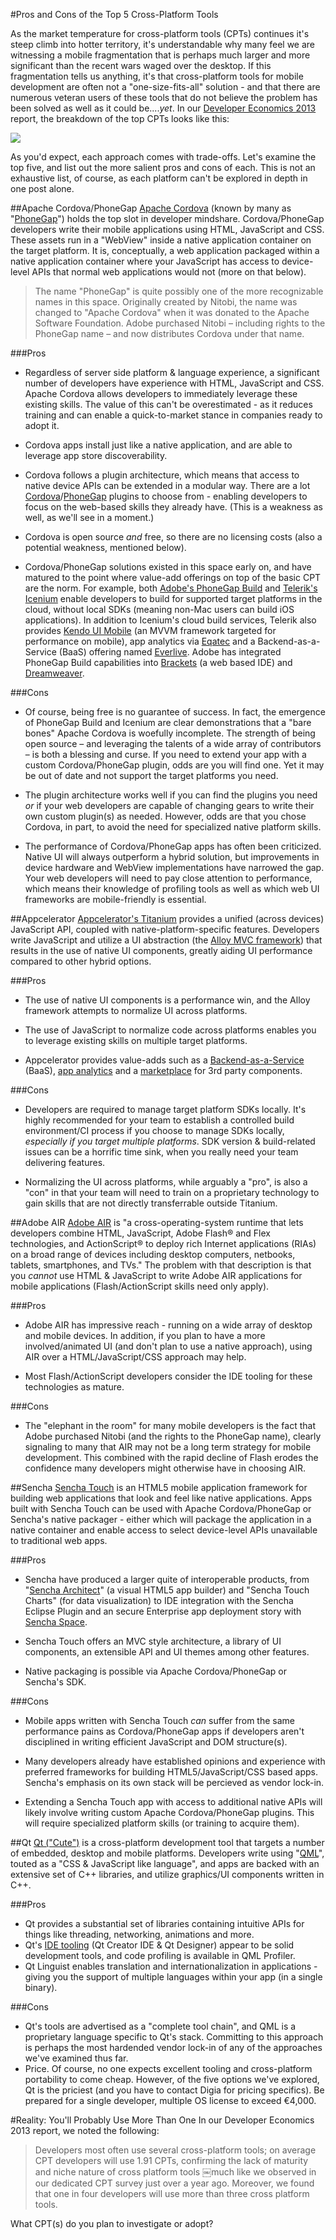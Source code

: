 #Pros and Cons of the Top 5 Cross-Platform Tools

As the market temperature for cross-platform tools (CPTs) continues it's steep climb into hotter territory, it's understandable why many feel we are witnessing a mobile fragmentation that is perhaps much larger and more significant than the recent wars waged over the desktop. If this fragmentation tells us anything, it's that cross-platform tools for mobile development are often not a "one-size-fits-all" solution - and that there are numerous veteran users of these tools that do not believe the problem has been solved as well as it could be....*yet*. In our [Developer Economics 2013](http://www.visionmobile.com/product/developer-economics-2013-the-tools-report/) report, the breakdown of the top CPTs looks like this:

![](TopCpts.png)

As you'd expect, each approach comes with trade-offs. Let's examine the top five, and list out the more salient pros and cons of each. This is not an exhaustive list, of course, as each platform can't be explored in depth in one post alone.

##Apache Cordova/PhoneGap
[Apache Cordova](http://cordova.apache.org/) (known by many as "[PhoneGap](http://phonegap.com/)") holds the top slot in developer mindshare. Cordova/PhoneGap developers write their mobile applications using HTML, JavaScript and CSS. These assets run in a "WebView" inside a native application container on the target platform. It is, conceptually, a web application packaged within a native application container where your JavaScript has access to device-level APIs that normal web applications would not (more on that below).

>The name "PhoneGap" is quite possibly one of the more recognizable names in this space. Originally created by Nitobi, the name was changed to "Apache Cordova" when it was donated to the Apache Software Foundation. Adobe purchased Nitobi – including rights to the PhoneGap name – and now distributes Cordova under that name.

###Pros

* Regardless of server side platform & language experience, a significant number of developers have experience with HTML, JavaScript and CSS. Apache Cordova allows developers to immediately leverage these existing skills. The value of this can't be overestimated - as it reduces training and can enable a quick-to-market stance in companies ready to adopt it.

* Cordova apps install just like a native application, and are able to leverage app store discoverability.

* Cordova follows a plugin architecture, which means that access to native device APIs can be extended in a modular way. There are a lot [Cordova](http://plugins.cordova.io/)/[PhoneGap](https://github.com/phonegap/phonegap-plugins) plugins to choose from - enabling developers to focus on the web-based skills they already have. (This is a weakness as well, as we'll see in a moment.)

* Cordova is open source *and* free, so there are no licensing costs (also a potential weakness, mentioned below).

* Cordova/PhoneGap solutions existed in this space early on, and have matured to the point where value-add offerings on top of the basic CPT are the norm. For example, both [Adobe's PhoneGap Build](https://build.phonegap.com/) and [Telerik's Icenium](http://www.icenium.com/) enable developers to build for supported target platforms in the cloud, without local SDKs (meaning non-Mac users can build iOS applications). In addition to Icenium's cloud build services, Telerik also provides [Kendo UI Mobile](http://www.kendoui.com/) (an MVVM framework targeted for performance on mobile), app analytics via [Eqatec](http://www.telerik.com/analytics) and a Backend-as-a-Service (BaaS) offering named [Everlive](http://telerik.com/everlive). Adobe has integrated PhoneGap Build capabilities into [Brackets](http://brackets.io/) (a web based IDE) and [Dreamweaver](http://www.adobe.com/products/dreamweaver.html).

###Cons

* Of course, being free is no guarantee of success. In fact, the emergence of PhoneGap Build and Icenium are clear demonstrations that a "bare bones" Apache Cordova is woefully incomplete. The strength of being open source – and leveraging the talents of a wide array of contributors – is both a blessing and curse. If you need to extend your app with a custom Cordova/PhoneGap plugin, odds are you will find one. Yet it may be out of date and not support the target platforms you need.

* The plugin architecture works well if you can find the plugins you need *or* if your web developers are capable of changing gears to write their own custom plugin(s) as needed. However, odds are that you chose Cordova, in part, to avoid the need for specialized native platform skills.

* The performance of Cordova/PhoneGap apps has often been criticized. Native UI will always outperform a hybrid solution, but improvements in device hardware and WebView implementations have narrowed the gap. Your web developers will need to pay close attention to performance, which means their knowledge of profiling tools as well as which web UI frameworks are mobile-friendly is essential.

##Appcelerator
[Appcelerator's Titanium](http://www.appcelerator.com/titanium/) provides a unified (across devices) JavaScript API, coupled with native-platform-specific features. Developers write JavaScript and utilize a UI abstraction (the [Alloy MVC framework](http://docs.appcelerator.com/titanium/3.0/#!/guide/Alloy_Framework)) that results in the use of native UI components, greatly aiding UI performance compared to other hybrid options.

###Pros
* The use of native UI components is a performance win, and the Alloy framework attempts to normalize UI across platforms. 

* The use of JavaScript to normalize code across platforms enables you to leverage existing skills on multiple target platforms.

* Appcelerator provides value-adds such as a [Backend-as-a-Service](http://www.appcelerator.com/cloud/) (BaaS), [app analytics](http://www.appcelerator.com/platform/appcelerator-analytics/) and a [marketplace](http://www.appcelerator.com/platform/appcelerator-platform/#marketplace) for 3rd party components.

###Cons

* Developers are required to manage target platform SDKs locally. It's highly recommended for your team to establish a controlled build environment/CI process if you choose to manage SDKs locally, *especially if you target multiple platforms*. SDK version & build-related issues can be a horrific time sink, when you really need your team delivering features.

* Normalizing the UI across platforms, while arguably a "pro", is also a "con" in that your team will need to train on a proprietary technology to gain skills that are not directly transferrable outside Titanium.

##Adobe AIR
[Adobe AIR](http://www.adobe.com/products/air/faq.html) is "a cross-operating-system runtime that lets developers combine HTML, JavaScript, Adobe Flash® and Flex technologies, and ActionScript® to deploy rich Internet applications (RIAs) on a broad range of devices including desktop computers, netbooks, tablets, smartphones, and TVs." The problem with that description is that you *cannot* use HTML & JavaScript to write Adobe AIR applications for mobile applications (Flash/ActionScript skills need only apply).

###Pros
* Adobe AIR has impressive reach - running on a wide array of desktop and mobile devices. In addition, if you plan to have a more involved/animated UI (and don't plan to use a native approach), using AIR over a HTML/JavaScript/CSS approach may help. 

* Most Flash/ActionScript developers consider the IDE tooling for these technologies as mature.

###Cons
* The "elephant in the room" for many mobile developers is the fact that Adobe purchased Nitobi (and the rights to the PhoneGap name), clearly signaling to many that AIR may not be a long term strategy for mobile development. This combined with the rapid decline of Flash erodes the confidence many developers might otherwise have in choosing AIR.


##Sencha
[Sencha Touch](http://www.sencha.com/products/touch/) is an HTML5 mobile application framework for building web applications that look and feel like native applications. Apps built with Sencha Touch can be used with Apache Cordova/PhoneGap or Sencha's native packager - either which will package the application in a native container and enable access to select device-level APIs unavailable to traditional web apps.

###Pros
* Sencha have produced a larger quite of interoperable products, from "[Sencha Architect](http://www.sencha.com/products/architect/)" (a visual HTML5 app builder) and "Sencha Touch Charts" (for data visualization) to IDE integration with the Sencha Eclipse Plugin and an secure Enterprise app deployment story with [Sencha Space](http://www.sencha.com/products/space/).

* Sencha Touch offers an MVC style architecture, a library of UI components, an extensible API and UI themes among other features.

* Native packaging is possible via Apache Cordova/PhoneGap or Sencha's SDK.

###Cons
* Mobile apps written with Sencha Touch *can* suffer from the same performance pains as Cordova/PhoneGap apps if developers aren't disciplined in writing efficient JavaScript and DOM structure(s).

* Many developers already have established opinions and experience with preferred frameworks for building HTML5/JavaScript/CSS based apps. Sencha's emphasis on its own stack will be percieved as vendor lock-in.

* Extending a Sencha Touch app with access to additional native APIs will likely involve writing custom Apache Cordova/PhoneGap plugins. This will require specialized platform skills (or training to acquire them).

##Qt
[Qt ("Cute")](http://qt.digia.com/) is a cross-platform development tool that targets a number of embedded, desktop and mobile platforms. Developers write using "[QML](http://qt.digia.com/Product/Qt-Core-Features--Functions/qt-quick/)", touted as a "CSS & JavaScript like language", and apps are backed with an extensive set of C++ libraries, and utilize graphics/UI components written in C++.

###Pros

* Qt provides a substantial set of libraries containing intuitive APIs for things like threading, networking, animations and more.
* Qt's [IDE tooling](http://qt.digia.com/Product/Qt-Core-Features--Functions/Developer-Tools/) (Qt Creator IDE & Qt Designer) appear to be solid development tools, and code profiling is available in QML Profiler.
* Qt Linguist enables translation and internationalization in applications - giving you the support of multiple languages within your app (in a single binary).

###Cons
* Qt's tools are advertised as a "complete tool chain", and QML is a proprietary language specific to Qt's stack. Committing to this approach is perhaps the most hardended vendor lock-in of any of the approaches we've examined thus far.
* Price. Of course, no one expects excellent tooling and cross-platform portability to come cheap. However, of the five options we've explored, Qt is the priciest (and you have to contact Digia for pricing specifics). Be prepared for a single developer, multiple OS license to exceed €4,000.

#Reality: You'll Probably Use More Than One
In our Developer Economics 2013 report, we noted the following:

>Developers most often use several cross-platform tools; on average CPT developers will use 1.91 CPTs, confirming the lack of maturity and niche nature of cross platform tools ￼much like we observed in our dedicated CPT survey just over a year ago. Moreover, we found that one in four developers will use more than three cross platform tools.

What CPT(s) do you plan to investigate or adopt?